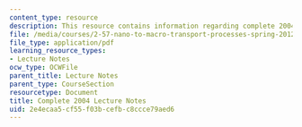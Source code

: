 ```yaml
---
content_type: resource
description: This resource contains information regarding complete 2004 lecture notes.
file: /media/courses/2-57-nano-to-macro-transport-processes-spring-2012/2e4ecaa5cf55f03bcefbc8ccce79aed6_MIT2_57S12_lec_notes_2004.pdf
file_type: application/pdf
learning_resource_types:
- Lecture Notes
ocw_type: OCWFile
parent_title: Lecture Notes
parent_type: CourseSection
resourcetype: Document
title: Complete 2004 Lecture Notes
uid: 2e4ecaa5-cf55-f03b-cefb-c8ccce79aed6
---
```

